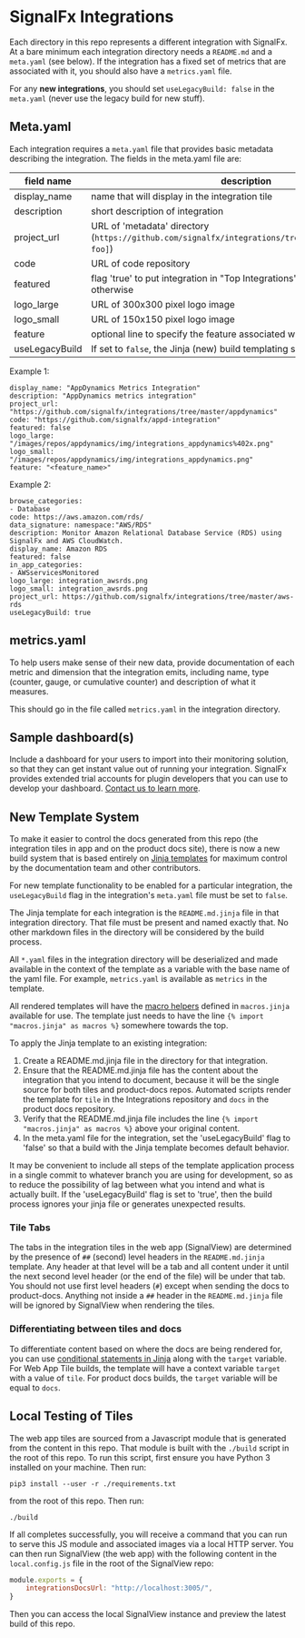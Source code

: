 # SignalFx Integrations

Each directory in this repo represents a different integration with SignalFx.
At a bare minimum each integration directory needs a `README.md` and a
`meta.yaml` (see below).  If the integration has a fixed set of metrics that
are associated with it, you should also have a `metrics.yaml` file.

For any **new integrations**, you should set `useLegacyBuild: false` in the
`meta.yaml` (never use the legacy build for new stuff).

## Meta.yaml

Each integration requires a `meta.yaml` file that provides basic metadata
describing the integration.  The fields in the meta.yaml file are:

| field name | description |
|------------|-------------|
| display\_name | name that will display in the integration tile|
| description | short description of integration |
| project\_url | URL of 'metadata' directory (`https://github.com/signalfx/integrations/tree/master/[integration-foo]`)|
| code | URL of code repository |
| featured | flag 'true' to put integration in "Top Integrations" section but 'false' otherwise |
| logo\_large | URL of 300x300 pixel logo image |
| logo\_small | URL of 150x150 pixel logo image |
| feature | optional line to specify the feature associated with the integration |
| useLegacyBuild | If set to `false`, the Jinja (new) build templating system will be used |


Example 1:

```
display_name: "AppDynamics Metrics Integration"
description: "AppDynamics metrics integration"
project_url: "https://github.com/signalfx/integrations/tree/master/appdynamics"
code: "https://github.com/signalfx/appd-integration"
featured: false
logo_large: "/images/repos/appdynamics/img/integrations_appdynamics%402x.png"
logo_small: "/images/repos/appdynamics/img/integrations_appdynamics.png"
feature: "<feature_name>"
```

Example 2:

```
browse_categories:
- Database
code: https://aws.amazon.com/rds/
data_signature: namespace:"AWS/RDS"
description: Monitor Amazon Relational Database Service (RDS) using SignalFx and AWS CloudWatch. 
display_name: Amazon RDS
featured: false
in_app_categories:
- AWSservicesMonitored
logo_large: integration_awsrds.png
logo_small: integration_awsrds.png
project_url: https://github.com/signalfx/integrations/tree/master/aws-rds
useLegacyBuild: true
```

## metrics.yaml

To help users make sense of their new data, provide documentation of each
metric and dimension that the integration emits, including name, type (counter,
gauge, or cumulative counter) and description of what it measures.

This should go in the file called `metrics.yaml` in the integration directory.

## Sample dashboard(s)

Include a dashboard for your users to import into their monitoring solution, so that they can get instant value out of running your integration. SignalFx provides extended trial accounts for plugin developers that you can use to develop your dashboard. <a target="_blank" href="mailto:community@signalfx.com">Contact us to learn more</a>.

## New Template System

To make it easier to control the docs generated from this repo (the integration
tiles in app and on the product docs site), there is now a new build system
that is based entirely on [Jinja templates](https://jinja.palletsprojects.com/en/2.11.x/templates/)
for maximum control by the documentation team and other contributors.

For new template functionality to be enabled for a particular integration, the `useLegacyBuild` flag
in the integration's `meta.yaml` file must be set to `false`.

The Jinja template for each integration is the `README.md.jinja` file in that
integration directory.  That file must be present and named exactly that.  No
other markdown files in the directory will be considered by the build process.

All `*.yaml` files in the integration directory will be deserialized and made
available in the context of the template as a variable with the base name of
the yaml file.  For example, `metrics.yaml` is available as `metrics` in the
template.

All rendered templates will have the [macro
helpers](https://jinja.palletsprojects.com/en/2.11.x/templates/#macros) defined
in `macros.jinja` available for use.  The template just needs to have the line 
`{% import "macros.jinja" as macros %}` somewhere towards the top.

To apply the Jinja template to an existing integration:
1. Create a README.md.jinja file in the directory for that integration.
2. Ensure that the README.md.jinja file has the content about the integration that you intend to document, because it will be 
the single source for both tiles and product-docs repos. Automated scripts render the template for `tile` in the Integrations repository and `docs` in the product docs repository.
3. Verify that the README.md.jinja file includes the line 
`{% import "macros.jinja" as macros %}` above your original content.
4. In the meta.yaml file for the integration, set the 'useLegacyBuild' flag to 'false' so that a build with the Jinja template
becomes default behavior.

It may be convenient to include all steps of the template application process in a single commit to whatever branch you
are using for development, so as to reduce the possibility of lag between what you intend and what is actually built. If the 'useLegacyBuild' flag is set to 'true', then the build process ignores your jinja file or generates unexpected results.

### Tile Tabs
The tabs in the integration tiles in the web app (SignalView) are determined by
the presence of `##` (second) level headers in the `README.md.jinja` template.
Any header at that level will be a tab and all content under it until the next
second level header (or the end of the file) will be under that tab.  You
should not use first level headers (`#`) except when sending the docs to
product-docs.  Anything not inside a `##` header in the `README.md.jinja` file
will be ignored by SignalView when rendering the tiles.

### Differentiating between tiles and docs
To differentiate content based on where the docs are being rendered for, you
can use [conditional statements in
Jinja](https://jinja.palletsprojects.com/en/2.11.x/templates/#if) along with
the `target` variable. For Web App Tile builds, the template will have a
context variable `target` with a value of `tile`. For product docs builds, the
`target` variable will be equal to `docs`.


## Local Testing of Tiles

The web app tiles are sourced from a Javascript module that is generated from
the content in this repo.  That module is built with the `./build` script in
the root of this repo.  To run this script, first ensure you have Python 3
installed on your machine.  Then run:

`pip3 install --user -r ./requirements.txt`

from the root of this repo. Then run:

`./build`

If all completes successfully, you will receive a command that you can run to
serve this JS module and associated images via a local HTTP server.  You can
then run SignalView (the web app) with the following content in the
`local.config.js` file in the root of the SignalView repo:

```js
module.exports = {
    integrationsDocsUrl: "http://localhost:3005/",
}
```

Then you can access the local SignalView instance and preview the latest build
of this repo.
